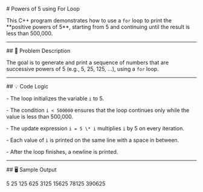 \# Powers of 5 using For Loop



This C++ program demonstrates how to use a `for` loop to print the \*\*positive powers of 5\*\*, starting from 5 and continuing until the result is less than 500,000.



---



\## 🧠 Problem Description



The goal is to generate and print a sequence of numbers that are successive powers of 5 (e.g., 5, 25, 125, ...), using a `for` loop.



---



\## 💡 Code Logic



\- The loop initializes the variable `i` to 5.

\- The condition `i < 500000` ensures that the loop continues only while the value is less than 500,000.

\- The update expression `i = 5 \* i` multiplies `i` by 5 on every iteration.

\- Each value of `i` is printed on the same line with a space in between.

\- After the loop finishes, a newline is printed.



---



\## 🖥️ Sample Output



5 25 125 625 3125 15625 78125 390625

